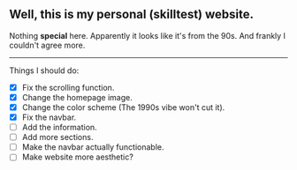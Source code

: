 ## Well, this is my personal (skilltest) website.

Nothing **special** here. Apparently it looks like it's from the 90s. And frankly I couldn't agree more.

---

Things I should do:
 - [x] Fix the scrolling function.
 - [x] Change the homepage image.
 - [x] Change the color scheme (The 1990s vibe won't cut it).
 - [x] Fix the navbar.
 - [ ] Add the information.
 - [ ] Add more sections.
 - [ ] Make the navbar actually functionable.
 - [ ] Make website more aesthetic?
